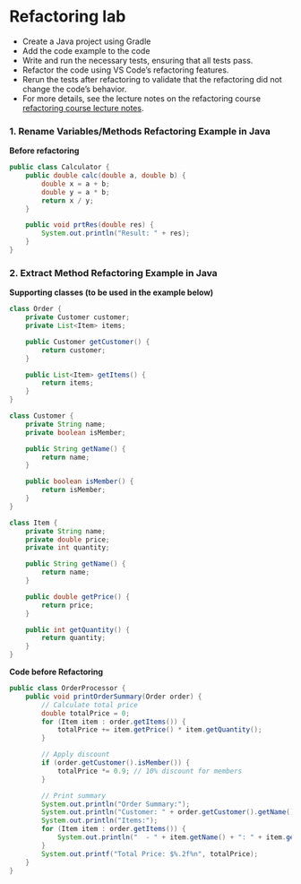 # Refactoring lab

* Create a Java project using Gradle
* Add the code example to the code
* Write and run the necessary tests, ensuring that all tests pass.
* Refactor the code using VS Code’s refactoring features.
* Rerun the tests after refactoring to validate that the refactoring did not change the code’s behavior.
* For more details, see the lecture notes on the refactoring course [refactoring course lecture notes](../vscode-lab/refactoring.md).
### 1. Rename Variables/Methods Refactoring Example in Java

**Before refactoring**

```java
public class Calculator {
    public double calc(double a, double b) {
        double x = a + b;
        double y = a * b;
        return x / y;
    }

    public void prtRes(double res) {
        System.out.println("Result: " + res);
    }
}
```

### 2. Extract Method Refactoring Example in Java

**Supporting classes (to be used in the example below)**
```java
class Order {
    private Customer customer;
    private List<Item> items;

    public Customer getCustomer() {
        return customer;
    }

    public List<Item> getItems() {
        return items;
    }
}

class Customer {
    private String name;
    private boolean isMember;

    public String getName() {
        return name;
    }

    public boolean isMember() {
        return isMember;
    }
}

class Item {
    private String name;
    private double price;
    private int quantity;

    public String getName() {
        return name;
    }

    public double getPrice() {
        return price;
    }

    public int getQuantity() {
        return quantity;
    }
}
```

**Code before Refactoring**
```java
public class OrderProcessor {
    public void printOrderSummary(Order order) {
        // Calculate total price
        double totalPrice = 0;
        for (Item item : order.getItems()) {
            totalPrice += item.getPrice() * item.getQuantity();
        }

        // Apply discount
        if (order.getCustomer().isMember()) {
            totalPrice *= 0.9; // 10% discount for members
        }

        // Print summary
        System.out.println("Order Summary:");
        System.out.println("Customer: " + order.getCustomer().getName());
        System.out.println("Items:");
        for (Item item : order.getItems()) {
            System.out.println("  - " + item.getName() + ": " + item.getQuantity() + " x $" + item.getPrice() + " = $" + (item.getQuantity() * item.getPrice()));
        }
        System.out.printf("Total Price: $%.2f%n", totalPrice);
    }
}
```
